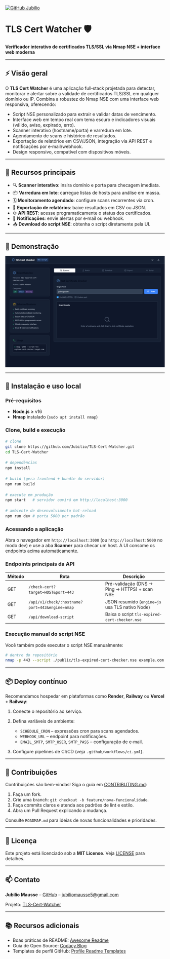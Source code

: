 [![GitHub Jubilio](https://img.shields.io/badge/github–Jubilio-181717?style=for-the-badge\&logo=github\&logoColor=white)](https://github.com/Jubilio)

# TLS Cert Watcher 🛡️

**Verificador interativo de certificados TLS/SSL via Nmap NSE + interface web moderna**

---

## ⚡ Visão geral

O **TLS Cert Watcher** é uma aplicação full‑stack projetada para detectar, monitorar e alertar sobre a validade de certificados TLS/SSL em qualquer domínio ou IP. Combina a robustez do Nmap NSE com uma interface web responsiva, oferecendo:

* Script NSE personalizado para extrair e validar datas de vencimento.
* Interface web em tempo real com tema escuro e indicadores visuais (válido, aviso, expirado, erro).
* Scanner interativo (hostname/porta) e varredura em lote.
* Agendamento de scans e histórico de resultados.
* Exportação de relatórios em CSV/JSON, integração via API REST e notificações por e‑mail/webhook.
* Design responsivo, compatível com dispositivos móveis.

---

## 🧩 Recursos principais

* 🔍 **Scanner interativo**: insira domínio e porta para checagem imediata.
* 📦 **Varredura em lote**: carregue listas de hosts para análise em massa.
* 🗓️ **Monitoramento agendado**: configure scans recorrentes via cron.
* 📂 **Exportação de relatórios**: baixe resultados em CSV ou JSON.
* ⚙️ **API REST**: acesse programaticamente o status dos certificados.
* 📡 **Notificações**: envie alertas por e‑mail ou webhook.
* 📥 **Download do script NSE**: obtenha o script diretamente pela UI.

---

## 📸 Demonstração

![Demonstração da UI](img/demo.png)

---

## 🚀 Instalação e uso local

### Pré-requisitos

* **Node.js** ≥ v16
* **Nmap** instalado (`sudo apt install nmap`)

### Clone, build e execução

```bash
# clone
git clone https://github.com/Jubilio/TLS-Cert-Watcher.git
cd TLS-Cert-Watcher

# dependências
npm install

# build (gera frontend + bundle do servidor)
npm run build

# execute em produção
npm start   # servidor ouvirá em http://localhost:3000

# ambiente de desenvolvimento hot-reload
npm run dev # porta 5000 por padrão
```

### Acessando a aplicação

Abra o navegador em `http://localhost:3000` (ou `http://localhost:5000` no modo dev) e use a aba **Scanner** para checar um host. A UI consome os endpoints acima automaticamente.

### Endpoints principais da API

| Método | Rota | Descrição |
| ------ | ---- | --------- |
| GET | `/check-cert?target=HOST&port=443` | Pré-validação (DNS → Ping → HTTPS) + scan NSE |
| GET | `/api/v1/check/:hostname?port=443&engine=nmap` | JSON resumido (`engine=js` usa TLS nativo Node) |
| GET | `/api/download-script` | Baixa o script `tls-expired-cert-checker.nse` |

### Execução manual do script NSE

Você também pode executar o script NSE manualmente:

```bash
# dentro do repositório
nmap -p 443 --script ./public/tls-expired-cert-checker.nse example.com
```

---

## 📦 Deploy contínuo

Recomendamos hospedar em plataformas como **Render**, **Railway** ou **Vercel + Railway**:

1. Conecte o repositório ao serviço.
2. Defina variáveis de ambiente:

   * `SCHEDULE_CRON` – expressões cron para scans agendados.
   * `WEBHOOK_URL` – endpoint para notificações.
   * `EMAIL_SMTP`, `SMTP_USER`, `SMTP_PASS` – configuração de e‑mail.
3. Configure pipelines de CI/CD (veja `.github/workflows/ci.yml`).

---

## 🤝 Contribuições

Contribuições são bem-vindas! Siga o guia em [CONTRIBUTING.md](./CONTRIBUTING.md):

1. Faça um fork.
2. Crie uma branch: `git checkout -b feature/nova-funcionalidade`.
3. Faça commits claros e atenda aos padrões de lint e estilo.
4. Abra um Pull Request explicando a mudança.

Consulte `ROADMAP.md` para ideias de novas funcionalidades e prioridades.

---

## 📜 Licença

Este projeto está licenciado sob a **MIT License**. Veja [LICENSE](./LICENSE) para detalhes.

---

## 📫 Contato

**Jubilio Mausse** – [GitHub](https://github.com/Jubilio) – [jubiliomausse5@gmail.com](mailto:jubiliomausse5@gmail.com)

Projeto: [TLS-Cert-Watcher](https://github.com/Jubilio/TLS-Cert-Watcher)

---

## 📚 Recursos adicionais

* Boas práticas de README: [Awesome Readme](https://github.com/matiassingers/awesome-readme)
* Guia de Open Source: [Codacy Blog](https://blog.codacy.com/best-practices-to-manage-an-open-source-project)
* Templates de perfil GitHub: [Profile Readme Templates](https://github.com/durgeshsamariya/awesome-github-profile-readme-templates)
